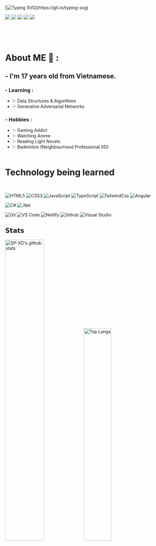 [![Typing SVG](https://readme-typing-svg.herokuapp.com?font=Anton&color=4E47FF&size=30&multiline=true&lines=Hey+%F0%9F%91%8B%2C+I'm+duc+thinh.)](https://git.io/typing-svg)

[![](https://img.shields.io/badge/-Twitter-%231DA1F2?style=flat-square&logo=twitter&logoColor=ffffff)](https://twitter.com/@thinhduc20)
[![](https://img.shields.io/badge/-Github-%23181717?style=flat-square&logo=github)](https://github.com/xiaoluoboding)
[![](https://img.shields.io/badge/-Facebook-%231877F2?style=flat-square&logo=facebook&logoColor=ffffff)](https://www.facebook.com/ducthinh1810)
[![](https://img.shields.io/badge/-Gmail-D14836?style=flat-square&logo=Gmail&logoColor=ffffff)](https://www.facebook.com/ducthinh1810)
[![](https://img.shields.io/badge/-LinkedIn-%230077B5?style=flat-square&logo=LinkedIn&logoColor=ffffff)](https://www.facebook.com/ducthinh1810)

</br>
</br>
</br>
 
 
# About ME 💬 :

## - I'm 17 years old from Vietnamese.

### - Learning :

- ✨ Data Structures & Algorithms
- ✨ Generative Adversarial Networks

### - Hobbies :

- ✨ Gaming Addict
- ✨ Watching Anime
- ✨ Reading Light Novels
- ✨ Badminton (Neighbourhood Professional XD)
  </br>
  </br>

# Technology being learned

</br>

![HTML5](https://img.shields.io/badge/-HTML5-%23E44D27?style=flat-square&logo=html5&logoColor=ffffff)
![CSS3](https://img.shields.io/badge/-CSS3-%231572B6?style=flat-square&logo=css3)
![JavaScript](https://img.shields.io/badge/-JavaScript-%23F7DF1C?style=flat-square&logo=javascript&logoColor=000000&labelColor=%23F7DF1C&color=%23FFCE5A)
![TypeScript](https://img.shields.io/badge/-TypeScript-007ACC?style=flat-square&logo=typescript&logoColor=white)
![TailwindCss](https://img.shields.io/badge/-TailwindCss-%231a202c?style=flat-square&logo=tailwind-css)
![Angular](https://img.shields.io/badge/-Angular-%23DD0031?style=flat-square&logo=angular)

![C#](https://img.shields.io/badge/-c%23-%23239120?style=flat-square&logo=c-sharp)
![.Net](https://img.shields.io/badge/-.NET-5C2D91?style=flat-square&logo=.net)

![Git](https://img.shields.io/badge/-Git-%23F05032?style=flat-square&logo=git&logoColor=%23ffffff)
![VS Code](https://img.shields.io/badge/-VSCode-%23007ACC?style=flat-square&logo=visual-studio-code)
![Netlify](https://img.shields.io/badge/-Netlify-%2300C7B7?style=flat-square&logo=netlify&logoColor=ffffff)
![Github](https://img.shields.io/badge/-github-%23121011?style=flat-square&logo=github&logoColor=white)
![Visual Studio](https://img.shields.io/badge/Visual%20Studio-5C2D91.svg?style=flat-square&logo=visual-studio&logoColor=white)

## 𝗦𝘁𝗮𝘁𝘀

<div>
 <img alt="SP-XD's github stats" width="50%" src="https://github-readme-stats.vercel.app/api?username=SP-XD&show_icons=true&count_private=true&hide_border=true&bg_color=50,e96205,904e99&title_color=fff&text_color=fff&icon_color=f2f2f2" href="https://github.com/sp-xd" />
<img alt="Top Langs" width="42%" src="https://github-readme-stats.vercel.app/api/top-langs/?username=sp-xd&layout=compact&count_private=true&&hide_border=true&bg_color=904e99&title_color=fff&text_color=fff&icon_color=f2f2f2&hide=jupyter%20notebook&langs_count=5" href="https://github.com/sp-xd" />
</div>
